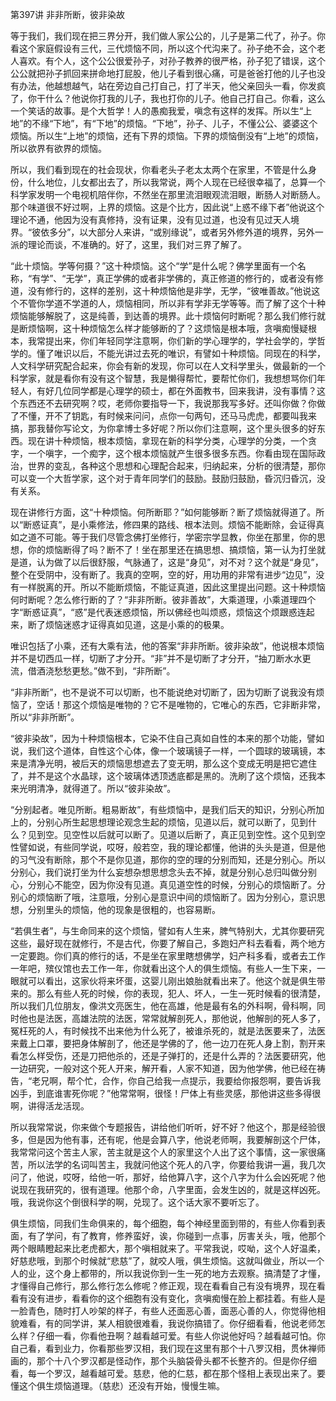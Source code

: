 第397讲 非非所断，彼非染故

等于我们，我们现在把三界分开，我们做人家公公的，儿子是第二代了，孙子。你看这个家庭假设有三代，三代烦恼不同，所以这个代沟来了。孙子绝不会，这个老人喜欢。有个人，这个公公很爱孙子，对孙子教养的很严格，孙子犯了错误，这个公公就把孙子抓回来拼命地打屁股，他儿子看到很心痛，可是爸爸打他的儿子也没有办法，他越想越气，站在旁边自己打自己，打了半天，他父亲回头一看，你发疯了，你干什么？他说你打我的儿子，我也打你的儿子。他自己打自己。你看，这么一个笑话的故事。是个大哲学！人的愚痴我爱，嗔念有这样的发挥。所以生“上地”的不缘“下地”，有“下地”的烦恼。“下地”，孙子、儿子，不懂公公、婆婆这个烦恼。所以生“上地”的烦恼，还有下界的烦恼。下界的烦恼倒没有“上地”的烦恼，所以欲界有欲界的烦恼。

所以，我们看到现在的社会现状，你看老头子老太太两个在家里，不管是什么身份，什么地位，儿女都出去了，所以我常说，两个人现在已经很幸福了，总算一个科学家发明一个电视机陪伴你，不然坐在那里流泪眼观流泪眼，断肠人对断肠人。那个味道很不好过啊，上界的烦恼。这是个比方，因此说“上惑不缘下者”他说这个理论不通，他因为没有真修持，没有证果，没有见过道，也没有见过天人境界。“彼依多分”，以大部分人来讲，“或别缘说”，或者另外修外道的境界，另外一派的理论而谈，不准确的。好了，这里，我们对三界了解了。

“此十烦恼。学等何摄？”这十种烦恼。这个“学”是什么呢？佛学里面有一个名称，“有学”、“无学”，真正学佛的或者非学佛的，真正修道的修行的，或者没有修道，没有修行的，这样的差别，这十种烦恼他是非学，无学，“彼唯善故。”他说这个不管你学道不学道的人，烦恼相同，所以非有学非无学等等。而了解了这个十种烦恼能够解脱了，这是纯善，到达善的境界。此十烦恼何时断呢？那么我们修行就是断烦恼啊，这十种烦恼怎么样才能够断的了？这烦恼是根本哦，贪嗔痴慢疑根本，我常提出来，你们年轻同学注意啊，你们新的学心理学的，学社会学的，学哲学的。懂了唯识以后，不能光讲过去死的唯识，有譬如十种烦恼。同现在的科学，人文科学研究配合起来，你会有新的发现，你可以在人文科学里头，做最新的一个科学家，就是看你有没有这个智慧，我是懒得帮忙，要帮忙你们，我想想骂你们年轻人，有好几位同学都是心理学的硕士，都在外面教书，回来我讲，没有事情？这个东西还不去研究啊？哎，老师你要指导一下，我说那我写多好。还叫你做？你做了不懂，开不了钥匙，有时候来问问，点你一句两句，还马马虎虎，都要叫我来搞，那我替你写论文，为你拿博士多好呢？所以你们注意啊，这个里头很多的好东西。现在讲十种烦恼，根本烦恼，拿现在新的科学分类，心理学的分类，一个贪字，一个嗔字，一个痴字，这个根本烦恼就产生很多很多东西。你看由现在国际政治，世界的变乱，各种这个思想和心理配合起来，归纳起来，分析的很清楚，那你可以变一个大哲学家，这个对于青年同学们的鼓励。鼓励归鼓励，昏沉归昏沉，没有关系。

现在讲修行方面，这“十种烦恼。何所断耶？”如何能够断？断了烦恼就得道了。所以“断惑证真”，是小乘修法，修四果的路线、根本法则。烦恼不能断除，会证得真如之道不可能。等于我们尽管念佛打坐修行，学密宗学显教，你坐在那里，你的思想，你的烦恼断得了吗？断不了！坐在那里还在搞思想、搞烦恼，第一认为打坐就是道，认为做了以后很舒服，气脉通了，这是“身见”，对不对？这个就是“身见”，整个在受阴中，没有断了。我真的空啊，空的好，用功用的非常有进步“边见”，没有一样脱离的开。所以不能断烦恼，不能证真道，因此这里提出问题。这十种烦恼何时断呢？怎么修行断的了？“非非所断。彼非善故”，大乘道理，小乘道理四个字“断惑证真”，“惑”是代表迷惑烦恼，所以佛经也叫烦惑，烦恼这个烦跟惑连起来，断了烦恼迷惑才证得真如见道，这是小乘的的极果。

唯识包括了小乘，还有大乘有法，他的答案“非非所断。彼非染故”，他说根本烦恼并不是切西瓜一样，切断了才分开。“非”并不是切断了才分开，“抽刀断水水更流，借酒浇愁愁更愁。”做不到，“非所断”。

“非非所断”，也不是说不可以切断，也不能说绝对切断了，因为切断了说我没有烦恼了，空话！那这个烦恼是唯物的？它不是唯物的，它唯心的东西，它非断非常，所以“非非所断”。

“彼非染故”，因为十种烦恼根本，它染不住自己真如自性的本来的那个功能，譬如说，我们这个道体，自性这个心体，像一个玻璃镜子一样，一个圆球的玻璃镜，本来是清净光明，被后天的烦恼思想遮去了变无明，那么这个变成无明是把它遮住了，并不是这个水晶球，这个玻璃体透顶透底都是黑的。洗刷了这个烦恼，还我本来光明清净，就得道了。所以“彼非染故”。

“分别起者。唯见所断。粗易断故”，有些烦恼中，是我们后天的知识，分别心所加上的，分别心所生起思想理论观念生起的烦恼，见道以后，就可以断了，见到什么？见到空。见空性以后就可以断了。见道以后断了，真正见到空性。这个见到空性譬如说，有些同学说，哎呀，般若空，我的理论都懂，他讲的头头是道，但是他的习气没有断除，那个不是你见道，那你的空的理的分别而知，还是分别心。所以分别心，我们说打坐为什么妄想杂想思想念头去不掉，就是分别心总归叫做分别心，分别心不能空，因为你没有见道。真见道空性的时候，分别心的烦恼断了。分别心的烦恼断了哦，注意哦，分别心是意识中间的烦恼断了。因为分别心，意识思想，分别里头的烦恼，他的现象是很粗的，也容易断。

“若俱生者”，与生命同来的这个烦恼，譬如有人生来，脾气特别大，尤其你要研究这些，最好现在就修行，不是古代，你要了解自己，多跑妇产科去看看，两个地方一定要跑。你们真的修行的话，不是坐在家里瞎想佛学，妇产科多看，或者去工作一年吧，殡仪馆也去工作一年，你就看出这个人的俱生烦恼。有些人一生下来，一眼就可以看出，这家伙将来坏蛋，这婴儿刚出娘胎就看出来了。他这个就是俱生带来的。那么有些人死的时候，你的表现，犯人、坏人，一生一死时候看的很清楚，所以我们几位朋友，像洪文亮医生，他在高雄，他是最有名的外科啊，骨科啊，同时他也是法医，高雄法院的法医，常常就解剖死人，那他说，他解剖的死人多了，冤枉死的人，有时候找不出来他为什么死了，被谁杀死的，就是法医要来了，法医来戴上口罩，要把身体解剖了，他还是学佛的了，他一边刀在死人身上割，割开来看怎么样受伤，还是刀把他杀的，还是子弹打的，还是什么弄的？法医要研究，他一边研究，一般对这个死人开来，解开看，人家不知道，因为他学佛，他已经在祷告，“老兄啊，帮个忙，合作，你自己给我一点提示，我要给你报怨啊，要告诉我凶手，到底谁害死你呢？”他常常啊，很怪！尸体上有些灵感，那他讲这些多得很啊，讲得活龙活现。

所以我常常说，你来做个专题报告，讲给他们听听，好不好？他这个，那是经验很多，但是因为他有事，还有呢，他是会算八字，他说老师啊，我要解剖这个尸体，我常常问这个苦主人家，苦主就是这个人的家里这个人出了这个事情，这一家很痛苦，所以法学的名词叫苦主，我就问他这个死人的八字，你要给我讲一遍，我几次问了，他说，哎呀，给他一听，那好，给他算八字，这个八字为什么会凶死呢？他说现在我研究的，很有道理。他那个命，八字里面，会发生凶的，就是这样凶死。哦，我说你这个倒很科学的啊，兑现了。这个话大家不要听忘了。

俱生烦恼，同我们生命俱来的，每个细胞，每个神经里面到带的，有些人你看到表面，有了学问，有了教育，修养蛮好，诶，你碰到一点事，厉害关头，哦，他那个两个眼睛瞪起来比老虎都大，那个嗔相就来了。平常我说，哎呦，这个人好温柔，好慈悲哦，到那个时候就“悲慈”了，就咬人哦，俱生烦恼。这就叫做业，所以一个人的业，这个身上都带的，所以我说你到一生一死的地方去观察。搞清楚了才懂，才懂得自己修行，那么修行怎么修呢？修正观，现在看看自己有没有境界，现在看看有没有进步，看看你的这个细胞有没有变化，贪嗔痴慢在脸上都挂着。有些人是一脸青色，随时打人吵架的样子，有些人还面恶心善，面恶心善的人，你觉得他相貌难看，有的同学讲，某人相貌很难看，我说你搞错了。你仔细看看，他说老师怎么样？仔细一看，你看他丑啊？越看越可爱。有些人你说他好吗？越看越可怕。你自己看，看到业力，你看那些罗汉相，我们现在这里有那个十八罗汉相，贯休禅师画的，那个十八个罗汉都是怪动作，那个头脑袋骨头都不长整齐的。但是你仔细看，每一个罗汉，越看越可爱。慈悲，他的仁慈，都在那个怪相上表现出来了。要懂这个俱生烦恼道理。（慈悲）还没有开始，慢慢生嘛。


